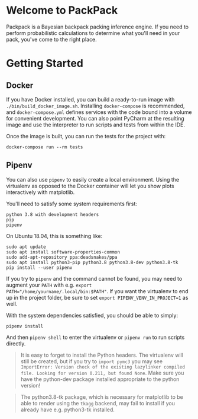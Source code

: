 # Welcome to PackPack
Packpack is a Bayesian backpack packing inference engine. 
If you need to perform probabilistic calculations to determine what
you'll need in your pack, you've come to the right place. 

# Getting Started
## Docker
If you have Docker installed, you can build a ready-to-run image 
with `./bin/build_docker_image.sh`. Installing `docker-compose` is 
recommended, and `docker-compose.yml` defines services with the code 
bound into a volume for convenient development. You can also point 
PyCharm at the resulting image and use the interpreter to run scripts 
and tests from within the IDE. 

Once the image is built, you can run the tests for the project with:
```
docker-compose run --rm tests
```
 
## Pipenv
You can also use `pipenv` to easily create a local 
environment. Using the virtualenv as opposed to the Docker container will let you
show plots interactively with matplotlib. 

You'll need to satisfy some system requirements 
first: 
```
python 3.8 with development headers 
pip
pipenv
```

On Ubuntu 18.04, this is something like: 
```
sudo apt update
sudo apt install software-properties-common
sudo add-apt-repository ppa:deadsnakes/ppa
sudo apt install python3-pip python3.8 python3.8-dev python3.8-tk
pip install --user pipenv
```

If you try to `pipenv` and the command cannot be found, you may need
to augment your `PATH` with e.g. `export PATH="/home/yourname/.local/bin:$PATH"`. 
If you want the virtualenv to end up in the project folder, be sure to set
`export PIPENV_VENV_IN_PROJECT=1` as well. 
 
With the system dependencies satisfied, you should be able to 
simply: 
```
pipenv install
```

And then `pipenv shell` to enter the virtualenv or `pipenv run` to run 
scripts directly. 

>It is easy to forget to install the Python headers. The 
>virtualenv will still be created, but if you try to `import pymc3`
>you may see `ImportError: Version check of the existing lazylinker compiled file. Looking for version 0.211, but found None`. 
>Make sure you have the python-dev package installed appropriate to the python version!

>The python3.8-tk package, which is necessary for matplotlib
>to be able to render using the `tkagg` backend, may fail to install
>if you already have e.g. python3-tk installed. 
